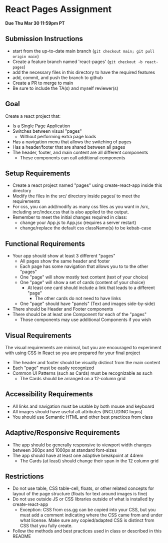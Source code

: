 # React Pages Assignment

**Due Thu Mar 30 11:59pm PT**

## Submission Instructions

* start from the up-to-date main branch (`git checkout main; git pull origin main`)
* Create a feature branch named 'react-pages' (`git checkout -b react-pages`)
* add the necessary files in this directory to have the required features
* add, commit, and push the branch to github
* Create a PR to merge to main
* Be sure to include the TA(s) and myself reviewer(s)

## Goal

Create a react project that:
- Is a Single Page Application
- Switches between visual "pages"
  - Without performing extra page loads
- Has a navigation menu that allows the switching of pages
- Has a header/footer that are shared between all pages
- The header, footer, and main content are all different components
  - These components can call additional components

## Setup Requirements

- Create a react project named "pages" using create-react-app inside this directory
- Modify the files in the src/ directory inside pages/ to meet the requirements
- For css, you can add/modify as many css files as you want in /src, including src/index.css that is also applied to the output.
- Remember to meet the initial changes required in class:
  - change your App.js to App.jsx (requires a server restart)
  - change/replace the default css className(s) to be kebab-case

## Functional Requirements

- Your app should show at least 3 different "pages"
  - All pages show the same header and footer
  - Each page has some navigation that allows you to to the other "pages"
  - One "page" will show mostly text content (text of your choice)
  - One "page" will show a set of cards (content of your choice)
    - At least one card should include a link that leads to a different "page"
      - The other cards do not need to have links
  - One "page" should have "panels" (Text and images side-by-side)
- There should be Header and Footer components
- There should be at least one Component for each of the "pages"
  - Those components may use additional Components if you wish

## Visual Requirements

The visual requirements are minimal, but you are encouraged to experiment with using CSS in React so you are prepared for your final project

- The header and footer should be visually distinct from the main content
- Each "page" must be easily recognized 
- Common UI Patterns (such as Cards) must be recognizable as such
  - The Cards should be arranged on a 12-column grid

## Accessibility Requirements

- All links and navigation must be usable by both mouse and keyboard
- All images should have useful alt attributes (INCLUDING logos)
- You should use Semantic HTML and other best practices from class

## Adaptive/Responsive Requirements

- The app should be generally responsive to viewport width changes between 360px and 1000px at standard font-sizes
- The app should have at least one adaptive breakpoint at 44rem
  - The Cards (at least) should change their span in the 12 column grid

## Restrictions

- Do not use table, CSS table-cell, floats, or other related concepts for layout of the page structure (floats for text around images is fine)
- Do not use outside JS or CSS libraries outside of what is installed by create-react-app
  - Exception: CSS from css.gg can be copied into your CSS, but you must add a comment indicating where the CSS came from and under what license.  Make sure any copied/adapted CSS is distinct from CSS that you fully create.
- Follow the methods and best practices used in class or described in this README

